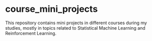# course_mini_projects
This repository contains mini projects in different courses during my studies, mostly in topics related to Statistical Machine Learning and Reinforcement Learning.
